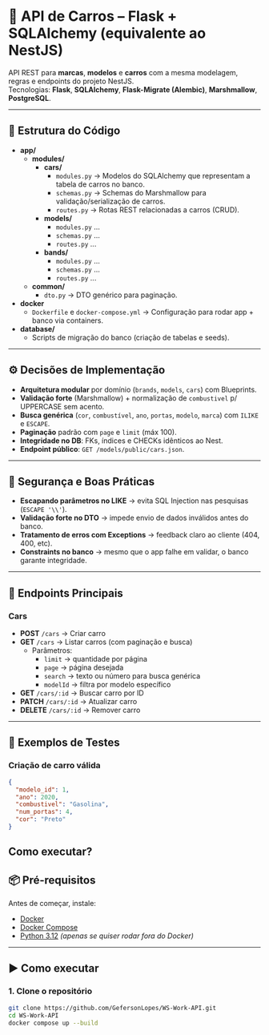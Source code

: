 # 🚗 API de Carros – Flask + SQLAlchemy (equivalente ao NestJS)

API REST para **marcas**, **modelos** e **carros** com a mesma modelagem, regras e endpoints do projeto NestJS.  
Tecnologias: **Flask**, **SQLAlchemy**, **Flask-Migrate (Alembic)**, **Marshmallow**, **PostgreSQL**.

---

## 📂 Estrutura do Código

- **app/**
  - **modules/**
    - **cars/**
      - `modules.py` → Modelos do SQLAlchemy que representam a tabela de carros no banco.
      - `schemas.py` → Schemas do Marshmallow para validação/serialização de carros.
      - `routes.py` → Rotas REST relacionadas a carros (CRUD).
    - **models/**
      - `modules.py` ...
      - `schemas.py` ...
      - `routes.py` ...
    - **bands/**
      - `modules.py` ...
      - `schemas.py` ...
      - `routes.py` ...
  - **common/**
    - `dto.py` → DTO genérico para paginação.
- **docker**
  - `Dockerfile` e `docker-compose.yml` → Configuração para rodar app + banco via containers.
- **database/**
  - Scripts de migração do banco (criação de tabelas e seeds).

---

## ⚙️ Decisões de Implementação

- **Arquitetura modular** por domínio (`brands`, `models`, `cars`) com Blueprints.
- **Validação forte** (Marshmallow) + normalização de `combustivel` p/ UPPERCASE sem acento.
- **Busca genérica** (`cor`, `combustível`, `ano`, `portas`, `modelo`, `marca`) com `ILIKE` e `ESCAPE`.
- **Paginação** padrão com `page` e `limit` (máx 100).
- **Integridade no DB**: FKs, índices e CHECKs idênticos ao Nest.
- **Endpoint público**: `GET /models/public/cars.json`.

---

## 🔐 Segurança e Boas Práticas

- **Escapando parâmetros no LIKE** → evita SQL Injection nas pesquisas (`ESCAPE '\\'`).
- **Validação forte no DTO** → impede envio de dados inválidos antes do banco.
- **Tratamento de erros com Exceptions** → feedback claro ao cliente (404, 400, etc).
- **Constraints no banco** → mesmo que o app falhe em validar, o banco garante integridade.

---

## 🚀 Endpoints Principais

### Cars

- **POST** `/cars` → Criar carro
- **GET** `/cars` → Listar carros (com paginação e busca)
  - Parâmetros:
    - `limit` → quantidade por página
    - `page` → página desejada
    - `search` → texto ou número para busca genérica
    - `modelId` → filtra por modelo específico
- **GET** `/cars/:id` → Buscar carro por ID
- **PATCH** `/cars/:id` → Atualizar carro
- **DELETE** `/cars/:id` → Remover carro

---

## 🧪 Exemplos de Testes

### Criação de carro válida

```json
{
  "modelo_id": 1,
  "ano": 2020,
  "combustivel": "Gasolina",
  "num_portas": 4,
  "cor": "Preto"
}
```

## Como executar? 

## 📦 Pré-requisitos

Antes de começar, instale:

- [Docker](https://www.docker.com/products/docker-desktop)  
- [Docker Compose](https://docs.docker.com/compose/)  
- [Python 3.12](https://www.python.org/downloads/) _(apenas se quiser rodar fora do Docker)_

---

## ▶️ Como executar

### 1. Clone o repositório

```bash
git clone https://github.com/GefersonLopes/WS-Work-API.git
cd WS-Work-API
docker compose up --build
